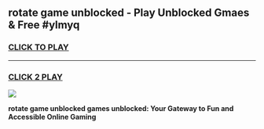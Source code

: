 
## rotate game unblocked - Play Unblocked Gmaes & Free #ylmyq
<h3>
<a href="https://premium.freeplayer.one?title=rotate_game_unblocked&ref=03M">CLICK TO PLAY</a></h3>
<hr>

<h3>
<a href="https://premium.freeplayer.one?title=rotate_game_unblocked&ref=03M">CLICK 2 PLAY</a>
  
</h3>

<a href="https://premium.freeplayer.one?title=rotate_game_unblocked&ref=03M"><img src="https://clearcache.store/games.png"></a>


**rotate game unblocked games unblocked: Your Gateway to Fun and Accessible Online Gaming**
